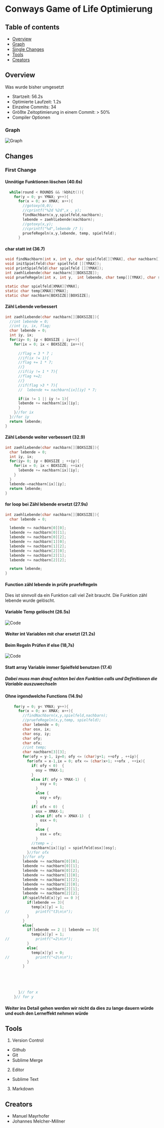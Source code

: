
# Conways Game of Life Optimierung
## Table of contents

- [Overview](#overview)
- [Graph](#graph)
- [Single Changes](#changes)
- [Tools](#tools)
- [Creators](#creators)


## Overview

Was wurde bisher umgesetzt

- Startzeit: 56.2s
- Optimierte Laufzeit: 1.2s
- Einzelne Commits: 34
- Größte Zeitoptimierung in einem Commit: > 50%
- Compiler Optionen 

### Graph

![Graph](/home/manuel/Documents/school/3CHEL/Labor/Effizient/Presentation/graph.png)

## Changes

### First Change

#### Unnötige Funktionen löschen (40.6s)

```c
  while(round < ROUNDS && !kbhit()){
    for(y = 0; y< YMAX; y++){
      for(x = 0; x< XMAX; x++){
        //gotoxy(0,0);
        //cprintf("%2d %2d",x , y);
        findNachbarn(x,y,spielfeld,nachbarn);
        lebende = zaehlLebende(nachbarn);
        //gotoxy(x,y);
        //cprintf("%d",lebende /7 );
        pruefeRegeln(x,y,lebende, temp, spielfeld);
      }
```

#### char statt int (36.7)

```c
void findNachbarn(int x, int y, char spielfeld[][YMAX], char nachbarn[][BOXSIZE]);
void initSpielfeld(char spielfeld [][YMAX]);
void printSpielfeld(char spielfeld [][YMAX]);
int zaehlLebende(char nachbarn[][BOXSIZE]);
void pruefeRegeln(int x, int y,  int lebende, char temp[][YMAX], char spielfeld[][YMAX]);

static char spielfeld[XMAX][YMAX];
static char temp[XMAX][YMAX];
static char nachbarn[BOXSIZE][BOXSIZE];
```

#### Zähl Lebende verbessert

```c
int zaehlLebende(char nachbarn[][BOXSIZE]){
  //int lebende = 0;
  //int iy, ix, flag;
  char lebende = 0;
  int iy, ix;
  for(iy= 0; iy < BOXSIZE ; iy++){
    for(ix = 0; ix < BOXSIZE; ix++){
      
      //flag = 3 * 7 ;
      //if(ix != 1){
      //flag += 1 * 7;
      //}
      //if(iy != 1 * 7){
      //flag +=2;
      //}
      //if(flag >3 * 7){
      //  lebende += nachbarn[ix][iy] * 7;

      if(ix != 1 || iy != 1){
      lebende += nachbarn[ix][iy];
      }
    }//for ix
  }//for iy 
  return lebende;
}
```

#### Zähl Lebende weiter verbessert (32.9)

```c
int zaehlLebende(char nachbarn[][BOXSIZE]){
  char lebende = 0;
  int iy, ix;
  for(iy= 0; iy < BOXSIZE ; ++iy){
    for(ix = 0; ix < BOXSIZE; ++ix){    
      lebende += nachbarn[ix][iy];
    }
  }
  lebende-=nachbarn[ix][iy];
  return lebende;
}
```

#### for loop bei Zähl lebende ersetzt (27.9s)

```c
int zaehlLebende(char nachbarn[][BOXSIZE]){
  char lebende = 0;

  lebende += nachbarn[0][0];
  lebende += nachbarn[0][1];
  lebende += nachbarn[0][2];
  lebende += nachbarn[1][0];
  lebende += nachbarn[1][2];
  lebende += nachbarn[2][0];
  lebende += nachbarn[2][1];
  lebende += nachbarn[2][2];

  return lebende;
}
```

#### Function zähl lebende in prüfe pruefeRegeln

Dies ist sinnvoll da ein Funktion call viel Zeit braucht. Die Funktion zähl lebende wurde gelöscht.


#### Variable Temp gelöscht (26.5s)

![Code](/home/manuel/Documents/school/3CHEL/Labor/Effizient/Presentation/Code_Image/26,5.png)

#### Weiter int Variablen mit char ersetzt (21.2s)

#### Beim Regeln Prüfen if else (18,7s)

![Code](/home/manuel/Documents/school/3CHEL/Labor/Effizient/Presentation/Code_Image/18,7.png)

#### Statt array Variable immer Spielfeld benutzen (17.4)

##### Dabei muss man drauf achten bei den Funktion calls und Definitionen die Variable auszuwechseln

#### Ohne irgendwelche Functions (14.9s)

```c
    for(y = 0; y< YMAX; y++){
      for(x = 0; x< XMAX; x++){
        //findNachbarn(x,y,spielfeld,nachbarn);
        //pruefeRegeln(x,y,temp, spielfeld);
        char lebende = 0;
        char osx, ix;
        char osy, iy; 
        char ofy;
        char ofx;
        //int temp;
        char nachbarn[3][3];
        for(ofy = y-1, iy=0; ofy <= (char)y+1; ++ofy , ++iy){
          for(ofx = x-1,ix = 0; ofx <= (char)x+1; ++ofx , ++ix){
            if( ofy < 0)  {
              osy = YMAX-1;
            }
            else if( ofy > YMAX-1)  {
                osy = 0;
              }
              else {
                osy = ofy;
              }
            if( ofx < 0)  {
              osx = XMAX-1;
            } else if( ofx > XMAX-1)  {
                osx = 0;
              }
              else {
                osx = ofx;
              }
            //temp = ;
            nachbarn[ix][iy] = spielfeld[osx][osy];       
          }//for ofx
        }//for ofy  
        lebende += nachbarn[0][0];
        lebende += nachbarn[0][1];
        lebende += nachbarn[0][2];
        lebende += nachbarn[1][0];
        lebende += nachbarn[1][2];
        lebende += nachbarn[2][0];
        lebende += nachbarn[2][1];
        lebende += nachbarn[2][2];
        if(spielfeld[x][y] == 0 ){
          if(lebende == 3){
            temp[x][y] = 1;
//            printf("t3\n\n");
          }
        }
        else{
          if(lebende == 2 || lebende == 3){
            temp[x][y] = 1;
//            printf("=2\n\n");
          }
          else{
            temp[x][y] = 0;
//            printf("<2\n\n");
          }
        }





      }// for x
    }// for y
```

#### Weiter ins Detail gehen werden wir nicht da dies zu lange dauern würde und euch den Lerneffekt nehmen würde

## Tools


1. Version Control

  - Github
  - Git
  - Sublime Merge
2. Editor 

  - Sublime Text
3. Markdown

## Creators

- Manuel Mayrhofer
- Johannes Melcher-Millner

